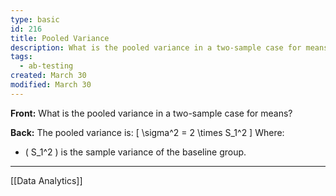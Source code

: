 ```yaml
---
type: basic
id: 216
title: Pooled Variance
description: What is the pooled variance in a two-sample case for means?
tags:
  - ab-testing
created: March 30
modified: March 30
---
```


**Front:** What is the pooled variance in a two-sample case for means?

**Back:** The pooled variance is:
\[ \sigma^2 = 2 \times S_1^2 \]
Where:

- \( S_1^2 \) is the sample variance of the baseline group.

---
[[Data Analytics]]